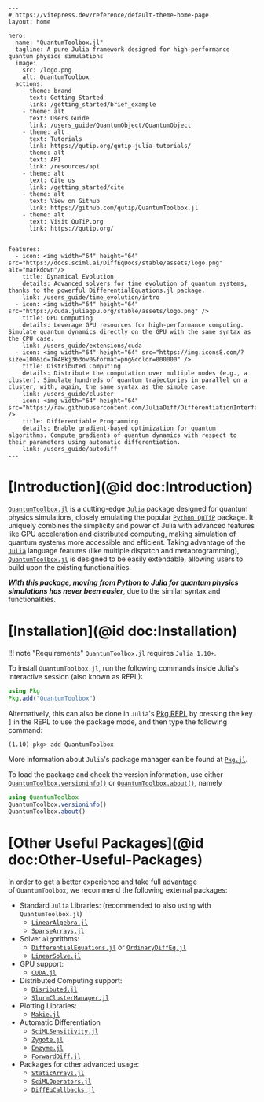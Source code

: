 ```@raw html
---
# https://vitepress.dev/reference/default-theme-home-page
layout: home

hero:
  name: "QuantumToolbox.jl"
  tagline: A pure Julia framework designed for high-performance quantum physics simulations
  image:
    src: /logo.png
    alt: QuantumToolbox
  actions:
    - theme: brand
      text: Getting Started
      link: /getting_started/brief_example
    - theme: alt
      text: Users Guide
      link: /users_guide/QuantumObject/QuantumObject
    - theme: alt
      text: Tutorials
      link: https://qutip.org/qutip-julia-tutorials/
    - theme: alt
      text: API
      link: /resources/api
    - theme: alt
      text: Cite us
      link: /getting_started/cite
    - theme: alt
      text: View on Github
      link: https://github.com/qutip/QuantumToolbox.jl
    - theme: alt
      text: Visit QuTiP.org
      link: https://qutip.org/


features:
  - icon: <img width="64" height="64" src="https://docs.sciml.ai/DiffEqDocs/stable/assets/logo.png" alt="markdown"/>
    title: Dynamical Evolution
    details: Advanced solvers for time evolution of quantum systems, thanks to the powerful DifferentialEquations.jl package.
    link: /users_guide/time_evolution/intro
  - icon: <img width="64" height="64" src="https://cuda.juliagpu.org/stable/assets/logo.png" />
    title: GPU Computing
    details: Leverage GPU resources for high-performance computing. Simulate quantum dynamics directly on the GPU with the same syntax as the CPU case.
    link: /users_guide/extensions/cuda
  - icon: <img width="64" height="64" src="https://img.icons8.com/?size=100&id=1W4Bkj363ov0&format=png&color=000000" />
    title: Distributed Computing
    details: Distribute the computation over multiple nodes (e.g., a cluster). Simulate hundreds of quantum trajectories in parallel on a cluster, with, again, the same syntax as the simple case.
    link: /users_guide/cluster
  - icon: <img width="64" height="64" src="https://raw.githubusercontent.com/JuliaDiff/DifferentiationInterface.jl/main/DifferentiationInterface/docs/src/assets/logo.svg" />
    title: Differentiable Programming
    details: Enable gradient-based optimization for quantum algorithms. Compute gradients of quantum dynamics with respect to their parameters using automatic differentiation.
    link: /users_guide/autodiff
---
```

# [Introduction](@id doc:Introduction)

[`QuantumToolbox.jl`](https://github.com/qutip/QuantumToolbox.jl) is a cutting-edge [`Julia`](https://julialang.org/) package designed for quantum physics simulations, closely emulating the popular [`Python QuTiP`](https://github.com/qutip/qutip) package. It uniquely combines the simplicity and power of Julia with advanced features like GPU acceleration and distributed computing, making simulation of quantum systems more accessible and efficient. Taking advantage of the [`Julia`](https://julialang.org/) language features (like multiple dispatch and metaprogramming), [`QuantumToolbox.jl`](https://github.com/qutip/QuantumToolbox.jl) is designed to be easily extendable, allowing users to build upon the existing functionalities.

*__With this package, moving from Python to Julia for quantum physics simulations has never been easier__*, due to the similar syntax and functionalities.

# [Installation](@id doc:Installation)

!!! note "Requirements"
    `QuantumToolbox.jl` requires `Julia 1.10+`.

To install `QuantumToolbox.jl`, run the following commands inside Julia's interactive session (also known as REPL):
```julia
using Pkg
Pkg.add("QuantumToolbox")
```
Alternatively, this can also be done in `Julia`'s [Pkg REPL](https://julialang.github.io/Pkg.jl/v1/getting-started/) by pressing the key `]` in the REPL to use the package mode, and then type the following command:
```julia-repl
(1.10) pkg> add QuantumToolbox
```
More information about `Julia`'s package manager can be found at [`Pkg.jl`](https://julialang.github.io/Pkg.jl/v1/).

To load the package and check the version information, use either [`QuantumToolbox.versioninfo()`](@ref) or [`QuantumToolbox.about()`](@ref), namely
```julia
using QuantumToolbox
QuantumToolbox.versioninfo()
QuantumToolbox.about()
```

# [Other Useful Packages](@id doc:Other-Useful-Packages)

In order to get a better experience and take full advantage of `QuantumToolbox`, we recommend the following external packages:

- Standard `Julia` Libraries: (recommended to also `using` with `QuantumToolbox.jl`)
  - [`LinearAlgebra.jl`](https://github.com/JuliaLang/LinearAlgebra.jl)
  - [`SparseArrays.jl`](https://github.com/JuliaSparse/SparseArrays.jl)
- Solver `alg`orithms:
  - [`DifferentialEquations.jl`](https://github.com/SciML/DifferentialEquations.jl) or [`OrdinaryDiffEq.jl`](https://github.com/SciML/OrdinaryDiffEq.jl)
  - [`LinearSolve.jl`](https://github.com/SciML/LinearSolve.jl)
- GPU support:
  - [`CUDA.jl`](https://github.com/JuliaGPU/CUDA.jl)
- Distributed Computing support:
  - [`Disributed.jl`](https://github.com/JuliaLang/Distributed.jl)
  - [`SlurmClusterManager.jl`](https://github.com/JuliaParallel/SlurmClusterManager.jl)
- Plotting Libraries:
  - [`Makie.jl`](https://github.com/MakieOrg/Makie.jl)
- Automatic Differentiation
  - [`SciMLSensitivity.jl`](https://github.com/SciML/SciMLSensitivity.jl)
  - [`Zygote.jl`](https://github.com/FluxML/Zygote.jl)
  - [`Enzyme.jl`](https://github.com/EnzymeAD/Enzyme.jl)
  - [`ForwardDiff.jl`](https://github.com/JuliaDiff/ForwardDiff.jl)
- Packages for other advanced usage:
  - [`StaticArrays.jl`](https://github.com/JuliaArrays/StaticArrays.jl)
  - [`SciMLOperators.jl`](https://github.com/SciML/SciMLOperators.jl)
  - [`DiffEqCallbacks.jl`](https://github.com/SciML/DiffEqCallbacks.jl)
